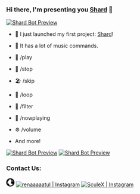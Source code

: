 ### Hi there, I'm presenting you [Shard][website] 👋 
[<img align="centre" alt="Shard Bot Preview" width="250px" src="https://media.discordapp.net/attachments/902194524430938118/935515952710299648/unknown.png?width=231&height=467" />][website]


- 🔭 I just launched my first project: [Shard][website]!


- 🌱 It has a lot of music commands.

- 👻 /play
- 🧰 /stop
- 🏖 /skip
- 📶 /loop
- 💸 /filter
- 🔨 /nowplaying
- ⚙️ /volume
- And more!

[<img align="centre" alt="Shard Bot Preview" width="300px" src="https://media.discordapp.net/attachments/902194524430938118/935514559115034644/unknown.png" />][website]
[<img align="centre" alt="Shard Bot Preview" width="300px" src="https://media.discordapp.net/attachments/902194524430938118/935514436414869534/unknown.png" />][website]



### Contact Us:

[<img align="centre" alt="sharded.cf" width="22px" src="https://raw.githubusercontent.com/iconic/open-iconic/master/svg/globe.svg" />][website]
[<img align="centre" alt="renaaaaatul | Instagram" width="22px" src="https://cdn.jsdelivr.net/npm/simple-icons@v3/icons/instagram.svg" />][instagram]
[<img align="centre" alt="SculeX | Instagram" width="22px" src="https://cdn.jsdelivr.net/npm/simple-icons@v3/icons/discord.svg" />][discord]






[website]: https://www.sharded.cf
[discord]: https://discord.sharded.cf
[instagram]: https://instagram.com/renaaaaatul
